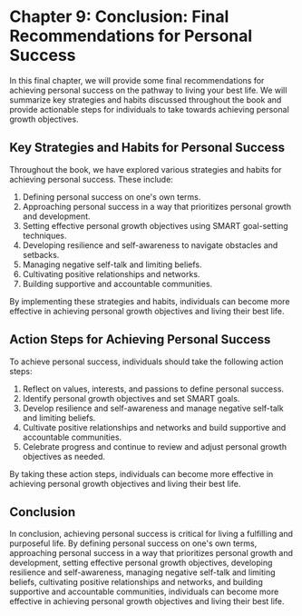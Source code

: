 Chapter 9: Conclusion: Final Recommendations for Personal Success
=================================================================

In this final chapter, we will provide some final recommendations for achieving personal success on the pathway to living your best life. We will summarize key strategies and habits discussed throughout the book and provide actionable steps for individuals to take towards achieving personal growth objectives.

Key Strategies and Habits for Personal Success
----------------------------------------------

Throughout the book, we have explored various strategies and habits for achieving personal success. These include:

1. Defining personal success on one's own terms.
2. Approaching personal success in a way that prioritizes personal growth and development.
3. Setting effective personal growth objectives using SMART goal-setting techniques.
4. Developing resilience and self-awareness to navigate obstacles and setbacks.
5. Managing negative self-talk and limiting beliefs.
6. Cultivating positive relationships and networks.
7. Building supportive and accountable communities.

By implementing these strategies and habits, individuals can become more effective in achieving personal growth objectives and living their best life.

Action Steps for Achieving Personal Success
-------------------------------------------

To achieve personal success, individuals should take the following action steps:

1. Reflect on values, interests, and passions to define personal success.
2. Identify personal growth objectives and set SMART goals.
3. Develop resilience and self-awareness and manage negative self-talk and limiting beliefs.
4. Cultivate positive relationships and networks and build supportive and accountable communities.
5. Celebrate progress and continue to review and adjust personal growth objectives as needed.

By taking these action steps, individuals can become more effective in achieving personal growth objectives and living their best life.

Conclusion
----------

In conclusion, achieving personal success is critical for living a fulfilling and purposeful life. By defining personal success on one's own terms, approaching personal success in a way that prioritizes personal growth and development, setting effective personal growth objectives, developing resilience and self-awareness, managing negative self-talk and limiting beliefs, cultivating positive relationships and networks, and building supportive and accountable communities, individuals can become more effective in achieving personal growth objectives and living their best life.
